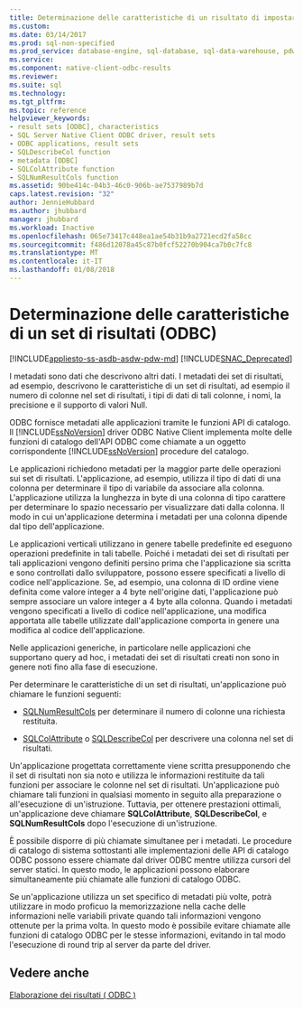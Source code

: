 ```yaml
---
title: Determinazione delle caratteristiche di un risultato di impostare (ODBC) | Documenti Microsoft
ms.custom: 
ms.date: 03/14/2017
ms.prod: sql-non-specified
ms.prod_service: database-engine, sql-database, sql-data-warehouse, pdw
ms.service: 
ms.component: native-client-odbc-results
ms.reviewer: 
ms.suite: sql
ms.technology: 
ms.tgt_pltfrm: 
ms.topic: reference
helpviewer_keywords:
- result sets [ODBC], characteristics
- SQL Server Native Client ODBC driver, result sets
- ODBC applications, result sets
- SQLDescribeCol function
- metadata [ODBC]
- SQLColAttribute function
- SQLNumResultCols function
ms.assetid: 90be414c-04b3-46c0-906b-ae7537989b7d
caps.latest.revision: "32"
author: JennieHubbard
ms.author: jhubbard
manager: jhubbard
ms.workload: Inactive
ms.openlocfilehash: 065e73417c448ea1ae54b31b9a2721ecd2fa58cc
ms.sourcegitcommit: f486d12078a45c87b0fcf52270b904ca7b0c7fc8
ms.translationtype: MT
ms.contentlocale: it-IT
ms.lasthandoff: 01/08/2018
---
```

# <a name="determining-the-characteristics-of-a-result-set-odbc"></a>Determinazione delle caratteristiche di un set di risultati (ODBC)
[!INCLUDE[appliesto-ss-asdb-asdw-pdw-md](../../includes/appliesto-ss-asdb-asdw-pdw-md.md)]
[!INCLUDE[SNAC_Deprecated](../../includes/snac-deprecated.md)]

  I metadati sono dati che descrivono altri dati. I metadati dei set di risultati, ad esempio, descrivono le caratteristiche di un set di risultati, ad esempio il numero di colonne nel set di risultati, i tipi di dati di tali colonne, i nomi, la precisione e il supporto di valori Null.  
  
 ODBC fornisce metadati alle applicazioni tramite le funzioni API di catalogo. Il [!INCLUDE[ssNoVersion](../../includes/ssnoversion-md.md)] driver ODBC Native Client implementa molte delle funzioni di catalogo dell'API ODBC come chiamate a un oggetto corrispondente [!INCLUDE[ssNoVersion](../../includes/ssnoversion-md.md)] procedure del catalogo.  
  
 Le applicazioni richiedono metadati per la maggior parte delle operazioni sui set di risultati. L'applicazione, ad esempio, utilizza il tipo di dati di una colonna per determinare il tipo di variabile da associare alla colonna. L'applicazione utilizza la lunghezza in byte di una colonna di tipo carattere per determinare lo spazio necessario per visualizzare dati dalla colonna. Il modo in cui un'applicazione determina i metadati per una colonna dipende dal tipo dell'applicazione.  
  
 Le applicazioni verticali utilizzano in genere tabelle predefinite ed eseguono operazioni predefinite in tali tabelle. Poiché i metadati dei set di risultati per tali applicazioni vengono definiti persino prima che l'applicazione sia scritta e sono controllati dallo sviluppatore, possono essere specificati a livello di codice nell'applicazione. Se, ad esempio, una colonna di ID ordine viene definita come valore integer a 4 byte nell'origine dati, l'applicazione può sempre associare un valore integer a 4 byte alla colonna. Quando i metadati vengono specificati a livello di codice nell'applicazione, una modifica apportata alle tabelle utilizzate dall'applicazione comporta in genere una modifica al codice dell'applicazione.  
  
 Nelle applicazioni generiche, in particolare nelle applicazioni che supportano query ad hoc, i metadati dei set di risultati creati non sono in genere noti fino alla fase di esecuzione.  
  
 Per determinare le caratteristiche di un set di risultati, un'applicazione può chiamare le funzioni seguenti:  
  
-   [SQLNumResultCols](../../relational-databases/native-client-odbc-api/sqlnumresultcols.md) per determinare il numero di colonne una richiesta restituita.  
  
-   [SQLColAttribute](../../relational-databases/native-client-odbc-api/sqlcolattribute.md) o [SQLDescribeCol](../../relational-databases/native-client-odbc-api/sqldescribecol.md) per descrivere una colonna nel set di risultati.  
  
 Un'applicazione progettata correttamente viene scritta presupponendo che il set di risultati non sia noto e utilizza le informazioni restituite da tali funzioni per associare le colonne nel set di risultati. Un'applicazione può chiamare tali funzioni in qualsiasi momento in seguito alla preparazione o all'esecuzione di un'istruzione. Tuttavia, per ottenere prestazioni ottimali, un'applicazione deve chiamare **SQLColAttribute**, **SQLDescribeCol**, e **SQLNumResultCols** dopo l'esecuzione di un'istruzione.  
  
 È possibile disporre di più chiamate simultanee per i metadati. Le procedure di catalogo di sistema sottostanti alle implementazioni delle API di catalogo ODBC possono essere chiamate dal driver ODBC mentre utilizza cursori del server statici. In questo modo, le applicazioni possono elaborare simultaneamente più chiamate alle funzioni di catalogo ODBC.  
  
 Se un'applicazione utilizza un set specifico di metadati più volte, potrà utilizzare in modo proficuo la memorizzazione nella cache delle informazioni nelle variabili private quando tali informazioni vengono ottenute per la prima volta. In questo modo è possibile evitare chiamate alle funzioni di catalogo ODBC per le stesse informazioni, evitando in tal modo l'esecuzione di round trip al server da parte del driver.  
  
## <a name="see-also"></a>Vedere anche  
 [Elaborazione dei risultati &#40; ODBC &#41;](../../relational-databases/native-client-odbc-results/processing-results-odbc.md)  
  
  
